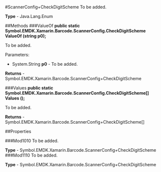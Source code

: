 #ScannerConfig+CheckDigitScheme
To be added.

**Type** - Java.Lang.Enum

##Methods
###ValueOf
**public static Symbol.EMDK.Xamarin.Barcode.ScannerConfig.CheckDigitScheme ValueOf (string p0);**

To be added.

Parameters: 

* System.String **p0** - To be added.

**Returns** - Symbol.EMDK.Xamarin.Barcode.ScannerConfig+CheckDigitScheme

###Values
**public static Symbol.EMDK.Xamarin.Barcode.ScannerConfig.CheckDigitScheme[] Values ();**

To be added.


**Returns** - Symbol.EMDK.Xamarin.Barcode.ScannerConfig+CheckDigitScheme[]

##Properties

###Mod1010
To be added.

**Type** - Symbol.EMDK.Xamarin.Barcode.ScannerConfig+CheckDigitScheme
###Mod1110
To be added.

**Type** - Symbol.EMDK.Xamarin.Barcode.ScannerConfig+CheckDigitScheme



